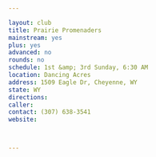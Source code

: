 ```yaml
---

layout: club
title: Prairie Promenaders
mainstream: yes
plus: yes
advanced: no
rounds: no
schedule: 1st &amp; 3rd Sunday, 6:30 AM
location: Dancing Acres
address: 1509 Eagle Dr, Cheyenne, WY
state: WY
directions: 
caller: 
contact: (307) 638-3541
website: 



---
```


